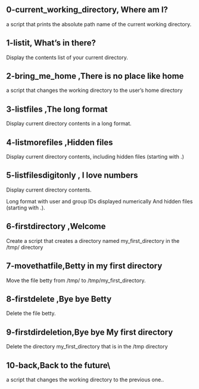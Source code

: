## 0-current_working_directory, Where am I?
a script that prints the absolute path name of the current working directory.
## 1-listit, What’s in there?
Display the contents list of your current directory.
## 2-bring_me_home ,There is no place like home
a script that changes the working directory to the user’s home directory
## 3-listfiles ,The long format
Display current directory contents in a long format.
## 4-listmorefiles ,Hidden files
Display current directory contents, including hidden files (starting with .)
## 5-listfilesdigitonly , I love numbers
Display current directory contents.

Long format
with user and group IDs displayed numerically
And hidden files (starting with .).
## 6-firstdirectory ,Welcome
Create a script that creates a directory named my_first_directory in the /tmp/ directory
## 7-movethatfile,Betty in my first directory
Move the file betty from /tmp/ to /tmp/my_first_directory.
## 8-firstdelete ,Bye bye Betty
Delete the file betty.
## 9-firstdirdeletion,Bye bye My first directory
Delete the directory my_first_directory that is in the /tmp directory
## 10-back,Back to the future\
a script that changes the working directory to the previous one..
